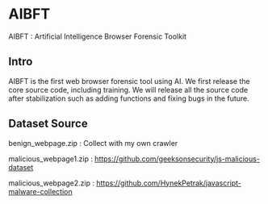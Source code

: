 # AIBFT
AIBFT : Artificial Intelligence Browser Forensic Toolkit

## Intro
AIBFT is the first web browser forensic tool using AI. We first release the core source code, including training. We will release all the source code after stabilization such as adding functions and fixing bugs in the future.


## Dataset Source
benign_webpage.zip : Collect with my own crawler 

malicious_webpage1.zip : https://github.com/geeksonsecurity/js-malicious-dataset

malicious_webpage2.zip : https://github.com/HynekPetrak/javascript-malware-collection
